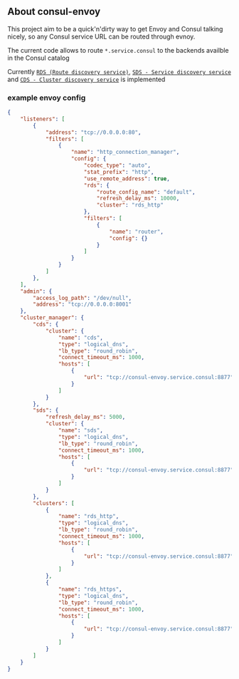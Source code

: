 ## About consul-envoy

This project aim to be a quick'n'dirty way to get Envoy and Consul talking nicely, so any Consul service URL can be routed through evnoy.

The current code allows to route `*.service.consul` to the backends availble in the Consul catalog

Currently [`RDS (Route discovery service)`](https://www.envoyproxy.io/envoy/configuration/http_conn_man/rds), [`SDS - Service discovery service`](https://www.envoyproxy.io/envoy/configuration/cluster_manager/sds_api) and [`CDS - Cluster discovery service`](https://www.envoyproxy.io/envoy/configuration/cluster_manager/cds) is implemented

### example envoy config

```json
{
    "listeners": [
        {
            "address": "tcp://0.0.0.0:80",
            "filters": [
                {
                    "name": "http_connection_manager",
                    "config": {
                        "codec_type": "auto",
                        "stat_prefix": "http",
                        "use_remote_address": true,
                        "rds": {
                            "route_config_name": "default",
                            "refresh_delay_ms": 10000,
                            "cluster": "rds_http"
                        },
                        "filters": [
                            {
                                "name": "router",
                                "config": {}
                            }
                        ]
                    }
                }
            ]
        },
    ],
    "admin": {
        "access_log_path": "/dev/null",
        "address": "tcp://0.0.0.0:8001"
    },
    "cluster_manager": {
        "cds": {
            "cluster": {
                "name": "cds",
                "type": "logical_dns",
                "lb_type": "round_robin",
                "connect_timeout_ms": 1000,
                "hosts": [
                    {
                        "url": "tcp://consul-envoy.service.consul:8877"
                    }
                ]
            }
        },
        "sds": {
            "refresh_delay_ms": 5000,
            "cluster": {
                "name": "sds",
                "type": "logical_dns",
                "lb_type": "round_robin",
                "connect_timeout_ms": 1000,
                "hosts": [
                    {
                        "url": "tcp://consul-envoy.service.consul:8877"
                    }
                ]
            }
        },
        "clusters": [
            {
                "name": "rds_http",
                "type": "logical_dns",
                "lb_type": "round_robin",
                "connect_timeout_ms": 1000,
                "hosts": [
                    {
                        "url": "tcp://consul-envoy.service.consul:8877"
                    }
                ]
            },
            {
                "name": "rds_https",
                "type": "logical_dns",
                "lb_type": "round_robin",
                "connect_timeout_ms": 1000,
                "hosts": [
                    {
                        "url": "tcp://consul-envoy.service.consul:8877"
                    }
                ]
            }
        ]
    }
}
```
